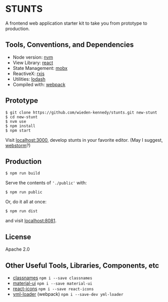 STUNTS
======

A frontend web application starter kit to take you from prototype to production.

Tools, Conventions, and Dependencies
------------------------------------

- Node version: [nvm](https://github.com/creationix/nvm)
- View Library: [react](https://reactjs.org/docs/react-component.html)
- State Management: [mobx](https://mobx.js.org/refguide/api.html)
- ReactiveX: [rxjs](http://reactivex.io/rxjs/)
- Utilities: [lodash](https://lodash.com/)
- Compiled with: [webpack](https://webpack.js.org)

Prototype
---------

```
$ git clone https://github.com/wieden-kennedy/stunts.git new-stunt
$ cd new-stunt
$ nvm use
$ npm install
$ npm start
```

Visit [localhost:3000](http://localhost:3000), develop stunts in your favorite editor. (May I suggest, [webstorm](https://www.jetbrains.com/webstorm/)?)

Production
----------

```
$ npm run build
```

Serve the contents of `'./public'` with:

```
$ npm run public
```

Or, do it all at once:

```
$ npm run dist
```

and visit [localhost:8081](http://localhost:8081).

License
-------

Apache 2.0

Other Useful Tools, Libraries, Components, etc
----------------------------------------------

- [classnames](https://github.com/JedWatson/classnames) `npm i --save classnames`
- [material-ui](https://github.com/mui-org/material-ui) `npm i --save material-ui`
- [react-icons](https://github.com/gorangajic/react-icons) `npm i --save react-icons`
- [yml-loader](https://github.com/nkt/yml-loader) (webpack) `npm i --save-dev yml-loader`
